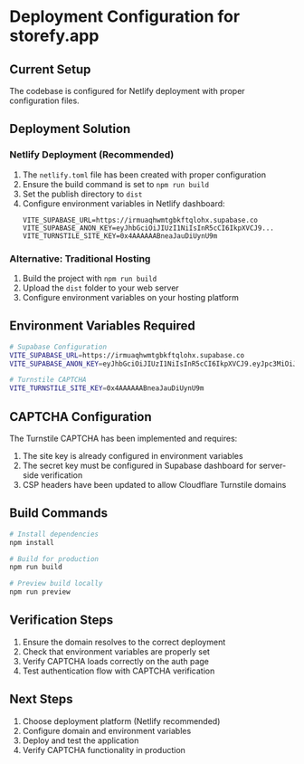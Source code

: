 # Deployment Configuration for storefy.app

## Current Setup
The codebase is configured for Netlify deployment with proper configuration files.

## Deployment Solution

### Netlify Deployment (Recommended)
1. The `netlify.toml` file has been created with proper configuration
2. Ensure the build command is set to `npm run build`
3. Set the publish directory to `dist`
4. Configure environment variables in Netlify dashboard:
   ```
   VITE_SUPABASE_URL=https://irmuaqhwmtgbkftqlohx.supabase.co
   VITE_SUPABASE_ANON_KEY=eyJhbGciOiJIUzI1NiIsInR5cCI6IkpXVCJ9...
   VITE_TURNSTILE_SITE_KEY=0x4AAAAAABneaJauDiUynU9m
   ```

### Alternative: Traditional Hosting
1. Build the project with `npm run build`
2. Upload the `dist` folder to your web server
3. Configure environment variables on your hosting platform

## Environment Variables Required
```bash
# Supabase Configuration
VITE_SUPABASE_URL=https://irmuaqhwmtgbkftqlohx.supabase.co
VITE_SUPABASE_ANON_KEY=eyJhbGciOiJIUzI1NiIsInR5cCI6IkpXVCJ9.eyJpc3MiOiJzdXBhYmFzZSIsInJlZiI6ImlybXVhcWh3bXRnYmtmdHFsb2h4Iiwicm9sZSI6ImFub24iLCJpYXQiOjE3NTE3NTU2NzQsImV4cCI6MjA2NzMzMTY3NH0.6DX_aLCLCy__18IGOG2DW1vJGkWSw4TJ4gm2eNdn35U

# Turnstile CAPTCHA
VITE_TURNSTILE_SITE_KEY=0x4AAAAAABneaJauDiUynU9m
```

## CAPTCHA Configuration
The Turnstile CAPTCHA has been implemented and requires:
1. The site key is already configured in environment variables
2. The secret key must be configured in Supabase dashboard for server-side verification
3. CSP headers have been updated to allow Cloudflare Turnstile domains

## Build Commands
```bash
# Install dependencies
npm install

# Build for production
npm run build

# Preview build locally
npm run preview
```

## Verification Steps
1. Ensure the domain resolves to the correct deployment
2. Check that environment variables are properly set
3. Verify CAPTCHA loads correctly on the auth page
4. Test authentication flow with CAPTCHA verification

## Next Steps
1. Choose deployment platform (Netlify recommended)
2. Configure domain and environment variables
3. Deploy and test the application
4. Verify CAPTCHA functionality in production
